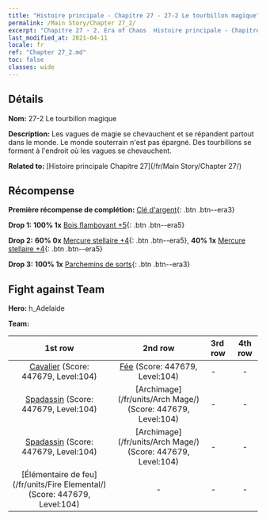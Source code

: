 ```yaml
---
title: "Histoire principale - Chapitre 27 - 27-2 Le tourbillon magique"
permalink: /Main Story/Chapter 27_2/
excerpt: "Chapitre 27 - 2. Era of Chaos  Histoire principale - Chapitre 27_2. 27-2 Le tourbillon magique"
last_modified_at: 2021-04-11
locale: fr
ref: "Chapter 27_2.md"
toc: false
classes: wide
---
```


## Détails

 **Nom:** 27-2 Le tourbillon magique

 **Description:** Les vagues de magie se chevauchent et se répandent partout dans le monde. Le monde souterrain n'est pas épargné. Des tourbillons se forment à l'endroit où les vagues se chevauchent.

 **Related to:** [Histoire principale Chapitre 27](/fr/Main Story/Chapter 27/)

## Récompense

 **Première récompense de complétion:** [Clé d'argent](/fr/Items/con_693/){: .btn .btn--era3}

 **Drop 1:** **100% 1x** [Bois flamboyant +5](/fr/Items/mat_97/){: .btn .btn--era5}

 **Drop 2:** **60% 0x** [Mercure stellaire +4](/fr/Items/mat_91/){: .btn .btn--era5}, **40% 1x** [Mercure stellaire +4](/fr/Items/mat_91/){: .btn .btn--era5}

 **Drop 3:** **100% 1x** [Parchemins de sorts](/fr/Items/con_694/){: .btn .btn--era3}


## Fight against Team
 **Hero:** h_Adelaide

 **Team:**


  | 1st row | 2nd row | 3rd row | 4th row |
  |:----:|:----:|:----|:----:|
  | [Cavalier](/fr/units/Cavalier/) (Score: 447679, Level:104)  | [Fée](/fr/units/Sprite/) (Score: 447679, Level:104)  | - | - |
  | [Spadassin](/fr/units/Swordsman/) (Score: 447679, Level:104)  | [Archimage](/fr/units/Arch Mage/) (Score: 447679, Level:104)  | - | - |
  | [Spadassin](/fr/units/Swordsman/) (Score: 447679, Level:104)  | [Archimage](/fr/units/Arch Mage/) (Score: 447679, Level:104)  | - | - |
  | [Élémentaire de feu](/fr/units/Fire Elemental/) (Score: 447679, Level:104)  | - | - | - |


